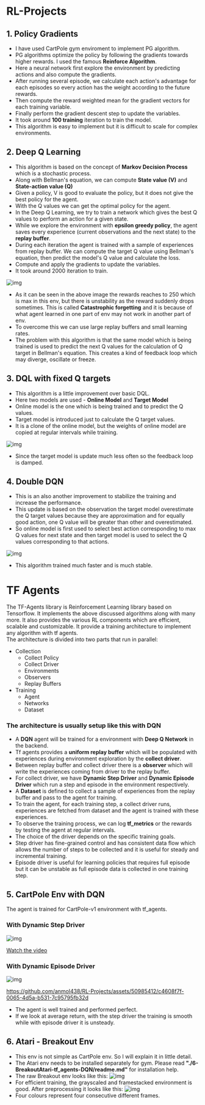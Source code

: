 # RL-Projects

## 1. Policy Gradients

* I have used CartPole gym enviroment to implement PG algorithm.  
* PG algorithms optimize the policy by following the gradients towards higher rewards. I used the famous **Reinforce Algorithm**.  
* Here a neural network first explore the environment by predicting actions and also compute the gradients.  
* After running several episode, we calculate each action's advantage for each episodes so every action has the weight according to the future rewards.  
* Then compute the reward weighted mean for the gradient vectors for each training variable.  
* Finally perform the gradient descent step to update the variables.
* It took around **100 training** iteration to train the model.
* This algorithm is easy to implement but it is difficult to scale for complex environments.
  
## 2. Deep Q Learning

* This algorithm is based on the concept of **Markov Decision Process** which is a stochastic process.
* Along with Bellman's equation, we can compute **State value (V)** and **State-action value (Q)**
* Given a policy, V is good to evaluate the policy, but it does not give the best policy for the agent.
* With the Q values we can get the optimal policy for the agent.
* In the Deep Q Learning, we try to train a network which gives the best Q values to perform an action for a given state.
* While we explore the environment with **epsilon greedy policy**, the agent saves every experience (current observations and the next state) to the **replay buffer**.
* During each iteration the agent is trained with a sample of experiences from replay buffer. We can compute the target Q value using Bellman's equation, then predict the model's Q value and calculate the loss.
* Compute and apply the gradients to update the variables.
* It took around 2000 iteration to train.

![img](./2-Deep%20Q%20Learning/rewards.png "DQL Rewards")
* As it can be seen in the above image the rewards reaches to 250 which is max in this env, but there is unstability as the reward suddenly drops sometimes. This is called **Catastrophic forgetting** and it is because of what agent learned in one part of env may not work in another part of env.
* To overcome this we can use large replay buffers and small learning rates.
* The problem with this algorithm is that the same model which is being trained is used to predict the next Q values for the calculation of Q target in Bellman's equation. This creates a kind of feedback loop which may diverge, oscillate or freeze.

## 3. DQL with fixed Q targets

* This algorithm is a little improvement over basic DQL.
* Here two models are used - **Online Model** and **Target Model**
* Online model is the one which is being trained and to predict the Q values.
* Target model is introduced just to calculate the Q target values.
* It is a clone of the online model, but the weights of online model are copied at regular intervals while training.
  
![img](./3-DQL%20with%20fixed%20Q%20targets/rewards.png "DQL with fixed Q targets Rewards")
* Since the target model is update much less often so the feedback loop is damped.

## 4. Double DQN

* This is an also another improvement to stabilize the training and increase the performance.
* This update is based on the observation the target model overestimate the Q target values because they are approximation and for equally good action, one Q value will be greater than other and overestimated.
* So online model is first used to select best action corresponding to max Q values for next state and then target model is used to select the Q values corresponding to that actions.

![img](./4-Double%20DQN/rewards.png "DQL with fixed Q targets Rewards")
* This algorithm trained much faster and is much stable.

# TF Agents

The TF-Agents library is Reinforcement Learning library based on Tensorflow. It implements the above discussed algorithms along with many more. It also provides the various RL components which are efficient, scalable and customizable. It provide a training architecture to implement any algorithm with tf agents.  
The architecture is divided into two parts that run in parallel:
* Collection
  + Collect Policy
  + Collect Driver
  + Environments
  + Observers
  + Replay Buffers
* Training
  + Agent
  + Networks
  + Dataset

### The architecture is usually setup like this with DQN

* A **DQN** agent will be trained for a environment with **Deep Q Network** in the backend.
* Tf agents provides a **uniform replay buffer** which will be populated with experiences during environment exploration by the **collect driver**.
* Between replay buffer and collect driver there is a **observer** which will write the experiences coming from driver to the replay buffer.
* For collect driver, we have **Dynamic Step Driver** and **Dynamic Episode Driver** which run a step and episode in the environment respectively.
* A **Dataset** is defined to collect a sample of experiences from the replay buffer and pass to the agent for training.
* To train the agent, for each training step, a collect driver runs, experiences are fetched from dataset and the agent is trained with these experiences.
* To observe the training process, we can log **tf_metrics** or the rewards by testing the agent at regular intervals.
* The choice of the driver depends on the specific training goals. 
* Step driver has fine-grained control and has consistent data flow which allows the number of steps to be collected and it is useful for steady and incremental training.
* Episode driver is useful for learning policies that requires full episode but it can be unstable as full episode data is collected in one training step.

## 5. CartPole Env with DQN

The agent is trained for CartPole-v1 environment with tf_agents.
### With Dynamic Step Driver

![img](./5-CartPole-tf_agents-DQN/with_step_driver/Averages.png)

[Watch the video](https://github.com/anmol438/RL-Projects/assets/50985412/db72afa5-7279-4e5a-9746-0e4b94fc0497)

### With Dynamic Episode Driver

![img](./5-CartPole-tf_agents-DQN/with_episode_driver/Averages.png)

https://github.com/anmol438/RL-Projects/assets/50985412/c4608f7f-0065-4d5a-b531-7c95795fb32d

* The agent is well trained and performed perfect.
* If we look at average return, with the step driver the training is smooth while with episode driver it is unsteady.


## 6. Atari - Breakout Env

* This env is not simple as CartPole env. So I will explain it in little detail.
* The Atari env needs to be installed separately for gym. Please read **"./6-BreakoutAtari-tf_agents-DQN/readme.md"** for installation help.
* The raw Breakout env looks like this:
  ![img](./6-BreakoutAtari-tf_agents-DQN/raw_env.png)
* For efficient training, the grayscaled and framestacked environment is good. After preprocessing it looks like this:
  ![img](./6-BreakoutAtari-tf_agents-DQN/stacked_env.png)
* Four colours represent four consecutive different frames.
  